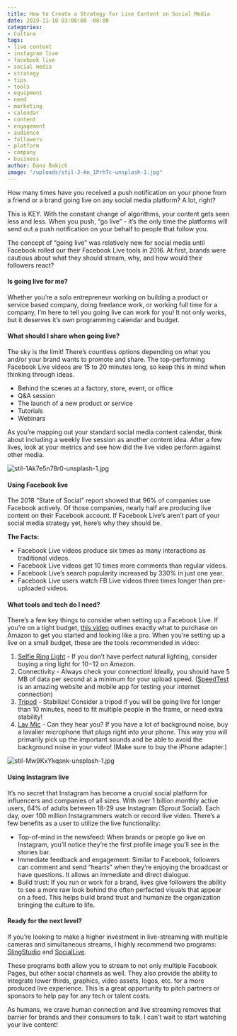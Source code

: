 ```yaml
---
title: How to Create a Strategy for Live Content on Social Media
date: 2019-11-18 03:00:00 -08:00
categories:
- Culture
tags:
- live content
- instagram live
- facebook live
- social media
- strategy
- tips
- tools
- equipment
- need
- marketing
- calendar
- content
- engagement
- audience
- followers
- platform
- company
- business
author: Dana Bakich
image: "/uploads/stil-J-An_1PrhTc-unsplash-1.jpg"
---
```


How many times have you received a push notification on your phone from a friend or a brand going live on any social media platform? A lot, right? 

This is KEY. With the constant change of algorithms, your content gets seen less and less. When you push, “go live” - it’s the only time the platforms will send out a push notification on your behalf to people that follow you. 

The concept of “going live” was relatively new for social media until Facebook rolled our their Facebook Live tools in 2016. At first, brands were cautious about what they should stream, why, and how would their followers react?

#### Is going live for me?

Whether you’re a solo entrepreneur working on building a product or service based company, doing freelance work, or working full time for a company, I’m here to tell you going live can work for you! It not only works, but it deserves it’s own programming calendar and budget. 

#### What should I share when going live?

The sky is the limit! There’s countless options depending on what you and/or your brand wants to promote and share. The top-performing Facebook Live videos are 15 to 20 minutes long, so keep this in mind when thinking through ideas.

- Behind the scenes at a factory, store, event, or office
- Q&A session
- The launch of a new product or service
- Tutorials
- Webinars

As you’re mapping out your standard social media content calendar, think about including a weekly live session as another content idea. After a few lives, look at your metrics and see how did the live video perform against other media. 

![stil-1Ak7e5n78r0-unsplash-1.jpg](/uploads/stil-1Ak7e5n78r0-unsplash-1.jpg)

#### Using Facebook live

The 2018 “State of Social” report showed that 96% of companies use Facebook actively. Of those companies, nearly half are producing live content on their Facebook account. If Facebook Live’s aren’t part of your social media strategy yet, here’s why they should be.

**The Facts:**

- Facebook Live videos produce six times as many interactions as traditional videos.
- Facebook Live videos get 10 times more comments than regular videos.
- Facebook Live’s search popularity increased by 330% in just one year.
- Facebook Live users watch FB Live videos three times longer than pre-uploaded videos.

#### What tools and tech do I need?

There’s a few key things to consider when setting up a Facebook Live. If you’re on a tight budget, [this video](https://www.facebook.com/watch/?v=542037599606410) outlines exactly what to purchase on Amazon to get you started and looking like a pro. When you’re setting up a live on a small budget, these are the tools recommended in video:

1. [Selfie Ring Light](https://www.amazon.com/QIAYA-Selfie-Camera-Photography-BatteryPowered/dp/B01NCW7FVU/ref=pd_lpo_sbs_229_t_0?_encoding=UTF8&psc=1&refRID=WENFNQSB21XRTNQCQXAP) - If you don’t have perfect natural lighting, consider buying a ring light for $10-$12 on Amazon.
2. Connectivity - Always check your connection! Ideally, you should have 5 MB of data per second at a minimum for your upload speed. ([SpeedTest](https://www.speedtest.net/) is an amazing website and mobile app for testing your internet connection)
3. [Tripod](https://www.amazon.com/Manfrotto-MKCOMPACTACN-BK-Compact-Action-Tripod/dp/B00L6F16L0/ref=sr_1_3?crid=3I3QJ0V6V83CS&keywords=tripod+manfrotto&qid=1568847283&s=electronics&sprefix=tripod+m%2Celectronics%2C237&sr=1-3) - Stabilize! Consider a tripod if you will be going live for longer than 10 minutes, need to fit multiple people in the frame, or need extra stability!
4. [Lav Mic](https://www.amazon.com/Microphone-Tikysky-Smartphone-Interview-Recording/dp/B07TH2DZ6X/ref=sr_1_1_sspa?keywords=mobile+lav+mic&qid=1568847305&s=electronics&sr=1-1-spons&psc=1&spLa=ZW5jcnlwdGVkUXVhbGlmaWVyPUFBVlozUFZYRTZLN0UmZW5jcnlwdGVkSWQ9QTAyNzE5MjAxQk5QUDRVMVJaME80JmVuY3J5cHRlZEFkSWQ9QTAzMDAzMzFIR0JOMTgyOEwxU0Umd2lkZ2V0TmFtZT1zcF9hdGYmYWN0aW9uPWNsaWNrUmVkaXJlY3QmZG9Ob3RMb2dDbGljaz10cnVl) - Can they hear you? If you have a lot of background noise, buy a lavalier microphone that plugs right into your phone. This way you will primarily pick up the important sounds and be able to avoid the background noise in your video! (Make sure to buy the iPhone adapter.)

![stil-Mw9KxYkqsnk-unsplash-1.jpg](/uploads/stil-Mw9KxYkqsnk-unsplash-1.jpg)

#### Using Instagram live

It’s no secret that Instagram has become a crucial social platform for influencers and companies of all sizes. With over 1 billion monthly active users, 64% of adults between 18-29 use Instagram (Sprout Social). Each day, over 100 million Instagrammers watch or record live video. There’s a few benefits as a user to utilize the live functionality: 

- Top-of-mind in the newsfeed: When brands or people go live on Instagram, you’ll notice they’re the first profile image you’ll see in the stories bar. 
- Immediate feedback and engagement: Similar to Facebook, followers can comment and send “hearts” when they’re enjoying the broadcast or have questions. It allows an immediate and direct dialogue. 
- Build trust: If you run or work for a brand, lives give followers the ability to see a more raw look behind the often perfected visuals that appear on a feed. This helps build brand trust and humanize the organization bringing the culture to life.

#### Ready for the next level? 

If you’re looking to make a higher investment in live-streaming with multiple cameras and simultaneous streams, I highly recommend two programs: [SlingStudio](https://www.myslingstudio.com/) and [SocialLive](https://www.socialive.us/video-creation-and-livestreaming-platform/). 

These programs both allow you to stream to not only multiple Facebook Pages, but other social channels as well. They also provide the ability to integrate lower thirds, graphics, video assets, logos, etc. for a more produced live experience. This is a great opportunity to pitch partners or sponsors to help pay for any tech or talent costs.

As humans, we crave human connection and live streaming removes that barrier for brands and their consumers to talk. I can’t wait to start watching your live content!